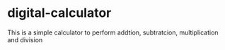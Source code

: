 # digital-calculator
 This is a simple calculator to perform addtion, subtratcion, multiplication and division
